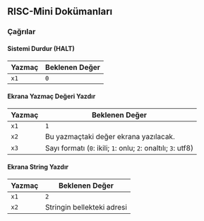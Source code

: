 ## RISC-Mini Dokümanları

### Çağrılar

#### Sistemi Durdur (HALT)

| Yazmaç | Beklenen Değer |
|--------|----------------|
| `x1`   | `0`            |

#### Ekrana Yazmaç Değeri Yazdır

| Yazmaç | Beklenen Değer                                                 |
|--------|----------------------------------------------------------------|
| `x1`   | `1`                                                            |
| `x2`   | Bu yazmaçtaki değer ekrana yazılacak.                          |
| `x3`   | Sayı formatı (`0`: ikili; `1`: onlu; `2`: onaltılı; `3`: utf8) |

#### Ekrana String Yazdır

| Yazmaç | Beklenen Değer             |
|--------|----------------------------|
| `x1`   | `2`                        |
| `x2`   | Stringin bellekteki adresi |
